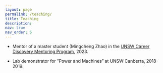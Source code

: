 ```yaml
---
layout: page
permalink: /teaching/
title: Teaching
description: 
nav: true
nav_order: 5
---
```


* Mentor of a master student (Mingcheng Zhao) in the [UNSW Career Discovery Mentoring Program](https://www.unsw.edu.au/employability/discover/unsw-career-discovery-mentoring-program), 2023.

* Lab demonstrator for ”Power and Machines” at UNSW Canberra, 2018-2019.

